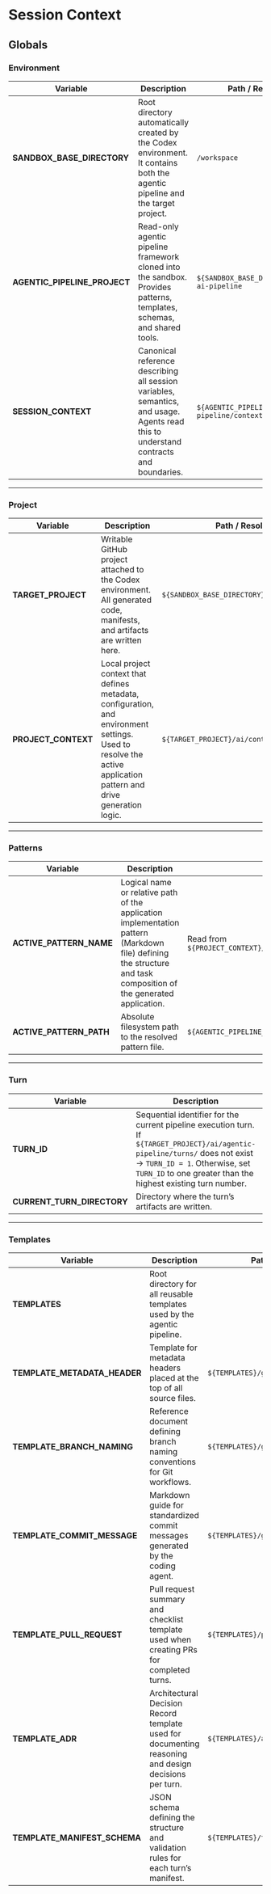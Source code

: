 # Session Context

## Globals

### **Environment**

| **Variable**                 | **Description**                                                                                                                      | **Path / Resolution Rule**                                                |
| ---------------------------- | ------------------------------------------------------------------------------------------------------------------------------------ | ------------------------------------------------------------------------- |
| **SANDBOX_BASE_DIRECTORY**   | Root directory automatically created by the Codex environment. It contains both the agentic pipeline and the target project.         | `/workspace`                                                              |
| **AGENTIC_PIPELINE_PROJECT** | Read-only agentic pipeline framework cloned into the sandbox. Provides patterns, templates, schemas, and shared tools.               | `${SANDBOX_BASE_DIRECTORY}/agentic-ai-pipeline`                           |
| **SESSION_CONTEXT**          | Canonical reference describing all session variables, semantics, and usage. Agents read this to understand contracts and boundaries. | `${AGENTIC_PIPELINE_PROJECT}/agentic-pipeline/context/session_context.md` |

---

### **Project**

| **Variable**        | **Description**                                                                                                                                                  | **Path / Resolution Rule**                        |
| ------------------- | ---------------------------------------------------------------------------------------------------------------------------------------------------------------- | ------------------------------------------------- |
| **TARGET_PROJECT**  | Writable GitHub project attached to the Codex environment. All generated code, manifests, and artifacts are written here.                                        | `${SANDBOX_BASE_DIRECTORY}/${TARGET_PROJECT}`     |
| **PROJECT_CONTEXT** | Local project context that defines metadata, configuration, and environment settings. Used to resolve the active application pattern and drive generation logic. | `${TARGET_PROJECT}/ai/context/project_context.md` |

---

### **Patterns**

| **Variable**            | **Description**                                                                                                                                                   | **Path / Resolution Rule**                                              |
| ----------------------- | ----------------------------------------------------------------------------------------------------------------------------------------------------------------- | ----------------------------------------------------------------------- |
| **ACTIVE_PATTERN_NAME** | Logical name or relative path of the application implementation pattern (Markdown file) defining the structure and task composition of the generated application. | Read from `${PROJECT_CONTEXT}/project.ApplicationImplementationPattern` |
| **ACTIVE_PATTERN_PATH** | Absolute filesystem path to the resolved pattern file.                                                                                                            | `${AGENTIC_PIPELINE_PROJECT}/${ACTIVE_PATTERN_NAME}`                    |

---

### **Turn**

| **Variable**               | **Description**                                                                                                                                                                                                                 | **Path / Resolution Rule**                               |
|----------------------------|---------------------------------------------------------------------------------------------------------------------------------------------------------------------------------------------------------------------------------|----------------------------------------------------------|
| **TURN_ID**                | Sequential identifier for the current pipeline execution turn. If `${TARGET_PROJECT}/ai/agentic-pipeline/turns/` does not exist → `TURN_ID = 1`. Otherwise, set `TURN_ID` to one greater than the highest existing turn number. | Computed dynamically at runtime.                         |
| **CURRENT_TURN_DIRECTORY** | Directory where the turn’s artifacts are written.                                                                                                                                                                               | `${TARGET_PROJECT}/ai/agentic-pipeline/turns/${TURN_ID}` |

---

### **Templates**

| **Variable**                 | **Description**                                                                                      | **Path / Resolution Rule**                   |
|------------------------------|------------------------------------------------------------------------------------------------------|----------------------------------------------|
| **TEMPLATES**                | Root directory for all reusable templates used by the agentic pipeline.                              |
| **TEMPLATE_METADATA_HEADER** | Template for metadata headers placed at the top of all source files.                                 | `${TEMPLATES}/governance/metadata_header.md` |
| **TEMPLATE_BRANCH_NAMING**   | Reference document defining branch naming conventions for Git workflows.                             | `${TEMPLATES}/governance/branch_naming.md`   |
| **TEMPLATE_COMMIT_MESSAGE**  | Markdown guide for standardized commit messages generated by the coding agent.                       | `${TEMPLATES}/governance/commit_message.md`  |
| **TEMPLATE_PULL_REQUEST**    | Pull request summary and checklist template used when creating PRs for completed turns.              | `${TEMPLATES}/pr/pull_request_template.md`   |
| **TEMPLATE_ADR**             | Architectural Decision Record template used for documenting reasoning and design decisions per turn. | `${TEMPLATES}/adr/adr_template.md`           |
| **TEMPLATE_MANIFEST_SCHEMA** | JSON schema defining the structure and validation rules for each turn’s manifest.                    | `${TEMPLATES}/turn/manifest.schema.json`     |
